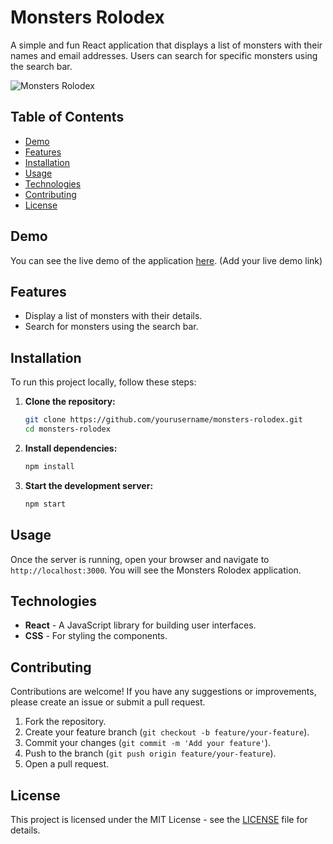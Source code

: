 
# Monsters Rolodex

A simple and fun React application that displays a list of monsters with their names and email addresses. Users can search for specific monsters using the search bar.

![Monsters Rolodex](./path/to/your/screenshot.png)

## Table of Contents
- [Demo](#demo)
- [Features](#features)
- [Installation](#installation)
- [Usage](#usage)
- [Technologies](#technologies)
- [Contributing](#contributing)
- [License](#license)

## Demo
You can see the live demo of the application [here](#). (Add your live demo link)

## Features
- Display a list of monsters with their details.
- Search for monsters using the search bar.

## Installation
To run this project locally, follow these steps:

1. **Clone the repository:**
    ```bash
    git clone https://github.com/yourusername/monsters-rolodex.git
    cd monsters-rolodex
    ```

2. **Install dependencies:**
    ```bash
    npm install
    ```

3. **Start the development server:**
    ```bash
    npm start
    ```

## Usage
Once the server is running, open your browser and navigate to `http://localhost:3000`. You will see the Monsters Rolodex application.

## Technologies
- **React** - A JavaScript library for building user interfaces.
- **CSS** - For styling the components.

## Contributing
Contributions are welcome! If you have any suggestions or improvements, please create an issue or submit a pull request.

1. Fork the repository.
2. Create your feature branch (`git checkout -b feature/your-feature`).
3. Commit your changes (`git commit -m 'Add your feature'`).
4. Push to the branch (`git push origin feature/your-feature`).
5. Open a pull request.

## License
This project is licensed under the MIT License - see the [LICENSE](LICENSE) file for details.
